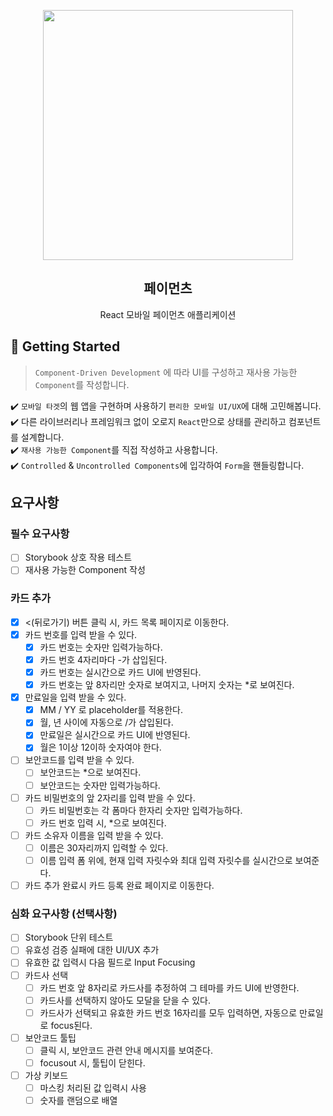 <p align="middle" >
  <img src="https://techcourse-storage.s3.ap-northeast-2.amazonaws.com/0fefce79602043a9b3281ee1dd8f4be6" width="400">
</p>
<h2 align="middle">페이먼츠</h2>
<p align="middle">React 모바일 페이먼츠 애플리케이션</p>
</p>

## 🚀 Getting Started

> `Component-Driven Development` 에 따라 UI를 구성하고 재사용 가능한 `Component`를 작성합니다.

✔️ `모바일 타겟`의 웹 앱을 구현하며 사용하기 `편리한 모바일 UI/UX`에 대해 고민해봅니다.  
✔️ 다른 라이브러리나 프레임워크 없이 오로지 `React`만으로 상태를 관리하고 컴포넌트를 설계합니다.  
✔️ `재사용 가능한 Component`를 직접 작성하고 사용합니다.  
✔️ `Controlled` & `Uncontrolled Components`에 입각하여 `Form`을 핸들링합니다.

## 요구사항

### 필수 요구사항

- [ ] Storybook 상호 작용 테스트
- [ ] 재사용 가능한 Component 작성

### 카드 추가

- [X] <(뒤로가기) 버튼 클릭 시, 카드 목록 페이지로 이동한다.
- [X] 카드 번호를 입력 받을 수 있다.
    - [X] 카드 번호는 숫자만 입력가능하다.
    - [X] 카드 번호 4자리마다 -가 삽입된다.
    - [X] 카드 번호는 실시간으로 카드 UI에 반영된다.
    - [X] 카드 번호는 앞 8자리만 숫자로 보여지고, 나머지 숫자는 *로 보여진다.
- [X] 만료일을 입력 받을 수 있다.
    - [X] MM / YY 로 placeholder를 적용한다.
    - [X] 월, 년 사이에 자동으로 /가 삽입된다.
    - [X] 만료일은 실시간으로 카드 UI에 반영된다.
    - [X] 월은 1이상 12이하 숫자여야 한다.
- [ ] 보안코드를 입력 받을 수 있다.
    - [ ] 보안코드는 *으로 보여진다.
    - [ ] 보안코드는 숫자만 입력가능하다.
- [ ] 카드 비밀번호의 앞 2자리를 입력 받을 수 있다.
    - [ ] 카드 비밀번호는 각 폼마다 한자리 숫자만 입력가능하다.
    - [ ] 카드 번호 입력 시, *으로 보여진다.
- [ ] 카드 소유자 이름을 입력 받을 수 있다.
    - [ ] 이름은 30자리까지 입력할 수 있다.
    - [ ] 이름 입력 폼 위에, 현재 입력 자릿수와 최대 입력 자릿수를 실시간으로 보여준다.
- [ ] 카드 추가 완료시 카드 등록 완료 페이지로 이동한다.

### 심화 요구사항 (선택사항)

- [ ] Storybook 단위 테스트
- [ ] 유효성 검증 실패에 대한 UI/UX 추가
- [ ] 유효한 값 입력시 다음 필드로 Input Focusing
- [ ] 카드사 선택
    - [ ] 카드 번호 앞 8자리로 카드사를 추정하여 그 테마를 카드 UI에 반영한다.
    - [ ] 카드사를 선택하지 않아도 모달을 닫을 수 있다.
    - [ ] 카드사가 선택되고 유효한 카드 번호 16자리를 모두 입력하면, 자동으로 만료일로 focus된다.
- [ ] 보안코드 툴팁
    - [ ] 클릭 시, 보안코드 관련 안내 메시지를 보여준다.
    - [ ] focusout 시, 툴팁이 닫힌다.
- [ ] 가상 키보드
    - [ ] 마스킹 처리된 값 입력시 사용
    - [ ] 숫자를 랜덤으로 배열
